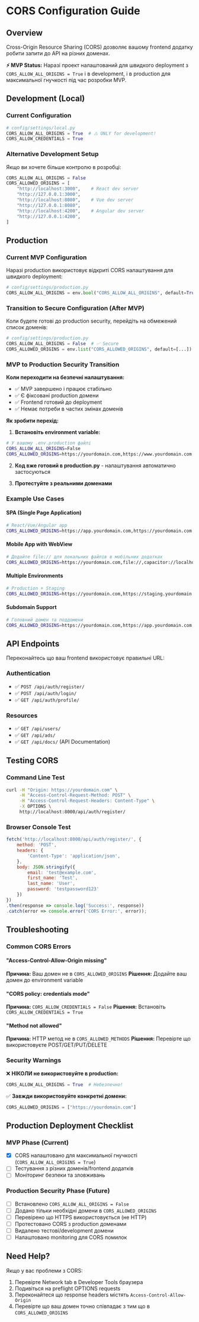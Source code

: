 # CORS Configuration Guide

## Overview

Cross-Origin Resource Sharing (CORS) дозволяє вашому frontend додатку робити запити до API на різних доменах.

**⚡ MVP Status:** Наразі проект налаштований для швидкого deployment з `CORS_ALLOW_ALL_ORIGINS = True` і в development, і в production для максимальної гнучкості під час розробки MVP.

## Development (Local)

### Current Configuration
```python
# config/settings/local.py
CORS_ALLOW_ALL_ORIGINS = True  # ⚠️ ONLY for development!
CORS_ALLOW_CREDENTIALS = True
```

### Alternative Development Setup
Якщо ви хочете більше контролю в розробці:

```python
CORS_ALLOW_ALL_ORIGINS = False
CORS_ALLOWED_ORIGINS = [
    "http://localhost:3000",    # React dev server
    "http://127.0.0.1:3000",
    "http://localhost:8080",    # Vue dev server
    "http://127.0.0.1:8080",
    "http://localhost:4200",    # Angular dev server
    "http://127.0.0.1:4200",
]
```

## Production

### Current MVP Configuration
Наразі production використовує відкриті CORS налаштування для швидкого deployment:

```python
# config/settings/production.py
CORS_ALLOW_ALL_ORIGINS = env.bool("CORS_ALLOW_ALL_ORIGINS", default=True)  # ⚡ MVP
```

### Transition to Secure Configuration (After MVP)
Коли будете готові до production security, перейдіть на обмежений список доменів:

```python
# config/settings/production.py
CORS_ALLOW_ALL_ORIGINS = False  # ✅ Secure
CORS_ALLOWED_ORIGINS = env.list("CORS_ALLOWED_ORIGINS", default=[...])
```

### MVP to Production Security Transition

**Коли переходити на безпечні налаштування:**
- ✅ MVP завершено і працює стабільно
- ✅ Є фіксованi production домени
- ✅ Frontend готовий до deployment
- ✅ Немає потреби в частих змінах доменів

**Як зробити перехід:**

1. **Встановіть environment variable:**
```bash
# У вашому .env.production файлі
CORS_ALLOW_ALL_ORIGINS=False
CORS_ALLOWED_ORIGINS=https://yourdomain.com,https://www.yourdomain.com,https://app.yourdomain.com
```

2. **Код вже готовий в production.py** - налаштування автоматично застосуються

3. **Протестуйте з реальними доменами**

### Example Use Cases

#### SPA (Single Page Application)
```bash
# React/Vue/Angular app
CORS_ALLOWED_ORIGINS=https://app.yourdomain.com,https://yourdomain.com
```

#### Mobile App with WebView
```bash
# Додайте file:// для локальних файлів в мобільних додатках
CORS_ALLOWED_ORIGINS=https://yourdomain.com,file://,capacitor://localhost
```

#### Multiple Environments
```bash
# Production + Staging
CORS_ALLOWED_ORIGINS=https://yourdomain.com,https://staging.yourdomain.com,https://dev.yourdomain.com
```

#### Subdomain Support
```bash
# Головний домен та поддомени
CORS_ALLOWED_ORIGINS=https://yourdomain.com,https://app.yourdomain.com,https://admin.yourdomain.com
```

## API Endpoints

Переконайтесь що ваш frontend використовує правильні URL:

### Authentication
- ✅ `POST /api/auth/register/`
- ✅ `POST /api/auth/login/`
- ✅ `GET /api/auth/profile/`

### Resources
- ✅ `GET /api/users/`
- ✅ `GET /api/ads/`
- ✅ `GET /api/docs/` (API Documentation)

## Testing CORS

### Command Line Test
```bash
curl -H "Origin: https://yourdomain.com" \
     -H "Access-Control-Request-Method: POST" \
     -H "Access-Control-Request-Headers: Content-Type" \
     -X OPTIONS \
     http://localhost:8000/api/auth/register/
```

### Browser Console Test
```javascript
fetch('http://localhost:8000/api/auth/register/', {
    method: 'POST',
    headers: {
        'Content-Type': 'application/json',
    },
    body: JSON.stringify({
        email: 'test@example.com',
        first_name: 'Test',
        last_name: 'User',
        password: 'testpassword123'
    })
})
.then(response => console.log('Success:', response))
.catch(error => console.error('CORS Error:', error));
```

## Troubleshooting

### Common CORS Errors

#### "Access-Control-Allow-Origin missing"
**Причина:** Ваш домен не в `CORS_ALLOWED_ORIGINS`
**Рішення:** Додайте ваш домен до environment variable

#### "CORS policy: credentials mode"
**Причина:** `CORS_ALLOW_CREDENTIALS = False`
**Рішення:** Встановіть `CORS_ALLOW_CREDENTIALS = True`

#### "Method not allowed"
**Причина:** HTTP метод не в `CORS_ALLOWED_METHODS`
**Рішення:** Перевірте що використовуєте POST/GET/PUT/DELETE

### Security Warnings

❌ **НІКОЛИ не використовуйте в production:**
```python
CORS_ALLOW_ALL_ORIGINS = True  # Небезпечно!
```

✅ **Завжди використовуйте конкретні домени:**
```python
CORS_ALLOWED_ORIGINS = ["https://yourdomain.com"]
```

## Production Deployment Checklist

### MVP Phase (Current)
- [x] CORS налаштовано для максимальної гнучкості (`CORS_ALLOW_ALL_ORIGINS = True`)
- [ ] Тестування з різних доменів/frontend додатків
- [ ] Моніторинг безпеки та зловживань

### Production Security Phase (Future)
- [ ] Встановлено `CORS_ALLOW_ALL_ORIGINS = False`
- [ ] Додано тільки необхідні домени в `CORS_ALLOWED_ORIGINS`
- [ ] Перевірено що HTTPS використовується (не HTTP)
- [ ] Протестовано CORS з production доменами
- [ ] Видалено тестові/development домени
- [ ] Налаштовано monitoring для CORS помилок

## Need Help?

Якщо у вас проблеми з CORS:
1. Перевірте Network tab в Developer Tools браузера
2. Подивіться на preflight OPTIONS requests
3. Переконайтеся що response headers містять `Access-Control-Allow-Origin`
4. Перевірте що ваш домен точно співпадає з тим що в `CORS_ALLOWED_ORIGINS`
